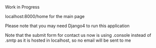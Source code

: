 Work in Progress

localhost:8000/home for the main page

Please note that you may need Django4 to run this application

Note that the submit form for contact us now is using .console instead of .smtp as it is hosted in localhost, so no email will be sent to me
